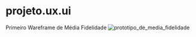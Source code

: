 # projeto.ux.ui
Primeiro Wareframe de Média Fidelidade
![prototipo_de_media_fidelidade](https://github.com/user-attachments/assets/a3bd2651-178c-4463-9e3b-070b819f669b)
